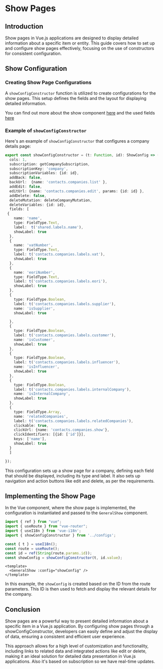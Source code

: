 # Show Pages

## Introduction

Show pages in Vue.js applications are designed to display detailed information about a specific item or entity. This guide covers how to set up and configure show pages effectively, focusing on the use of constructors for consistent configuration.

## Show Configuration

### Creating Show Page Configurations
A `showConfigConstructor` function is utilized to create configurations for the show pages. This setup defines the fields and the layout for displaying detailed information.

You can find out more about the show component [here](./../shared_utilities/components/organisms/general-show/index.md) and the used fields [here](./../shared_utilities/components/organisms/general-show/show_fields.md) 

### Example of `showConfigConstructor`
Here's an example of `showConfigConstructor` that configures a company details page:

```typescript
export const showConfigConstructor = (t: Function, id): ShowConfig => ({
  cols: 1,
  subscription: getCompanySubscription,
  subscriptionKey: 'company',
  subscriptionVariables: {id: id},
  addBack: false,
  backUrl:  {name: 'contacts.companies.list' },
  addEdit: false,
  editUrl: {name: 'contacts.companies.edit', params: {id: id} },
  addDelete: false,
  deleteMutation: deleteCompanyMutation,
  deleteVariables: {id: id},
  fields: [
 {
    name: 'name',
    type: FieldType.Text,
    label:  t('shared.labels.name'),
    showLabel: true
  },
  {
    name: 'vatNumber',
    type: FieldType.Text,
    label: t('contacts.companies.labels.vat'),
    showLabel: true
  },
  {
    name: 'eoriNumber',
    type: FieldType.Text,
    label: t('contacts.companies.labels.eori'),
    showLabel: true
  },
  {
    type: FieldType.Boolean,
    label: t('contacts.companies.labels.supplier'),
    name: 'isSupplier',
    showLabel: true

  },
  {
    type: FieldType.Boolean,
    label: t('contacts.companies.labels.customer'),
    name: 'isCustomer',
    showLabel: true
  },
  {
    type: FieldType.Boolean,
    label: t('contacts.companies.labels.influencer'),
    name: 'isInfluencer',
    showLabel: true
  },
  {
    type: FieldType.Boolean,
    label: t('contacts.companies.labels.internalCompany'),
    name: 'isInternalCompany',
    showLabel: true
  },
  {
    type: FieldType.Array,
    name: 'relatedCompanies',
    label: t('contacts.companies.labels.relatedCompanies'),
    clickable: true,
    clickUrl: {name: 'contacts.companies.show'},
    clickIdentifiers: [{id: ['id']}],
    keys: ['name'],
    showLabel: true
  }
  ]

});
```

This configuration sets up a show page for a company, defining each field that should be displayed, including its type and label. It also sets up navigation and action buttons like edit and delete, as per the requirements.

## Implementing the Show Page

In the Vue component, where the show page is implemented, the configuration is instantiated and passed to the `GeneralShow` component.

```typescript
import { ref } from "vue";
import { useRoute } from "vue-router";
import { useI18n } from 'vue-i18n';
import { showConfigConstructor } from '../configs';

const { t } = useI18n();
const route = useRoute();
const id = ref(String(route.params.id));
const showConfig = showConfigConstructor(t, id.value);
```

```vue
<template>
  <GeneralShow :config="showConfig" />
</template>
```

In this example, the `showConfig` is created based on the ID from the route parameters. This ID is then used to fetch and display the relevant details for the company.

## Conclusion
Show pages are a powerful way to present detailed information about a specific item in a Vue.js application. By configuring show pages through a showConfigConstructor, developers can easily define and adjust the display of data, ensuring a consistent and efficient user experience.

This approach allows for a high level of customization and functionality, including links to related data and integrated actions like edit or delete, making it an ideal solution for detailed data presentation in Vue.js applications. Also it's based on subscription so we have real-time updates.